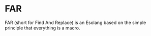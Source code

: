 # FAR

FAR (short for Find And Replace) is an Esolang based on the simple principle that everything is a macro.